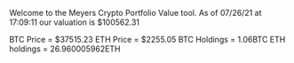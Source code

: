 Welcome to the Meyers Crypto Portfolio Value tool. 
As of 07/26/21 at 17:09:11 our valuation is $100562.31 

BTC Price = $37515.23
 ETH Price = $2255.05
BTC Holdings = 1.06BTC
 ETH holdings = 26.960005962ETH 
